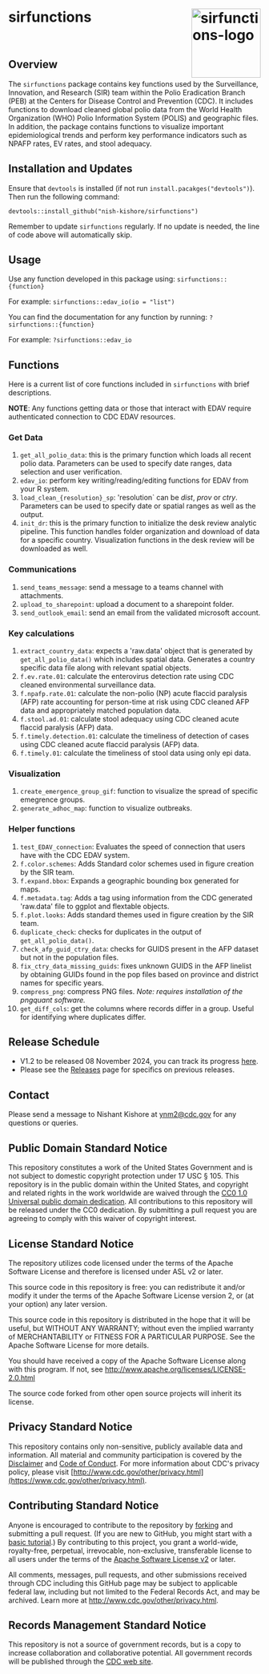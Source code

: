 
# sirfunctions <img src="https://github.com/user-attachments/assets/3d0dc2cb-b3cc-4e41-ac5f-1dc2ac712449" alt="sirfunctions-logo" height=138, align="right">

<br>


## Overview

The `sirfunctions` package contains key functions used by the Surveillance, Innovation, and Research (SIR) team within the Polio Eradication Branch (PEB) at the Centers for Disease Control and Prevention (CDC). It includes functions to download cleaned global polio data from the World Health Organization (WHO) Polio Information System (POLIS) and geographic files. In addition, the package contains functions to visualize important epidemiological trends and perform key performance indicators such as NPAFP rates, EV rates, and stool adequacy.

## Installation and Updates

Ensure that `devtools` is installed (if not run `install.pacakges("devtools")`). Then run the following command:

```         
devtools::install_github("nish-kishore/sirfunctions")
```

Remember to update `sirfunctions` regularly. If no update is needed, the line of code above will automatically skip.

## Usage

Use any function developed in this package using: `sirfunctions::{function}`

For example: `sirfunctions::edav_io(io = "list")`

You can find the documentation for any function by running: `?sirfunctions::{function}`

For example: `?sirfunctions::edav_io`

## Functions

Here is a current list of core functions included in `sirfunctions` with
brief descriptions.

**NOTE**: Any functions getting data or those that interact with EDAV require authenticated connection to CDC EDAV resources.

### Get Data

1)  `get_all_polio_data`: this is the primary function which loads all
    recent polio data. Parameters can be used to specify date ranges,
    data selection and user verification.
2)  `edav_io`: perform key writing/reading/editing functions for EDAV
    from your R system.
3)  `load_clean_{resolution}_sp`: 'resolution\` can be *dist*, *prov* or
    *ctry*. Parameters can be used to specify date or spatial ranges as
    well as the output.
4)  `init_dr`: this is the primary function to initialize the desk
    review analytic pipeline. This function handles folder organization
    and download of data for a specific country. Visualization functions
    in the desk review will be downloaded as well.

### Communications

1)  `send_teams_message`: send a message to a teams channel with
    attachments.
2)  `upload_to_sharepoint`: upload a document to a sharepoint folder.
3)  `send_outlook_email`: send an email from the validated microsoft
    account.

### Key calculations

1)  `extract_country_data`: expects a 'raw.data' object that is
    generated by `get_all_polio_data()` which includes spatial data.
    Generates a country specific data file along with relevant spatial
    objects.
2)  `f.ev.rate.01`: calculate the enterovirus detection rate using CDC
    cleaned environmental surveillance data.
3)  `f.npafp.rate.01`: calculate the non-polio (NP) acute flaccid
    paralysis (AFP) rate accounting for person-time at risk using CDC
    cleaned AFP data and appropriately matched population data.
4)  `f.stool.ad.01`: calculate stool adequacy using CDC cleaned acute
    flaccid paralysis (AFP) data.
5)  `f.timely.detection.01`: calculate the timeliness of detection of
    cases using CDC cleaned acute flaccid paralysis (AFP) data.
6)  `f.timely.01`: calculate the timeliness of stool data using only epi
    data.  

### Visualization
1)  `create_emergence_group_gif`: function to visualize the spread of
    specific emegrence groups.
2) `generate_adhoc_map`: function to visualize outbreaks.

### Helper functions

1)  `test_EDAV_connection`: Evaluates the speed of connection that users
    have with the CDC EDAV system.
2)  `f.color.schemes`: Adds Standard color schemes used in figure
    creation by the SIR team.
3)  `f.expand.bbox`: Expands a geographic bounding box generated for
    maps.
4)  `f.metadata.tag`: Adds a tag using information from the CDC
    generated 'raw.data' file to ggplot and flextable objects.
5)  `f.plot.looks`: Adds standard themes used in figure creation by the
    SIR team.
6) `duplicate_check`: checks for duplicates in the output of `get_all_polio_data()`.
7) `check_afp_guid_ctry_data`: checks for GUIDS present in the AFP dataset but not in the population files.
8) `fix_ctry_data_missing_guids`: fixes unknown GUIDS in the AFP linelist by
   obtaining GUIDs found in the pop files based on province and district names for specific years.
10) `compress_png`: compress PNG files. _Note: requires installation of the pngquant software._
11) `get_diff_cols`: get the columns where records differ in a group. Useful for identifying where duplicates differ.

## Release Schedule

-   V1.2 to be released 08 November 2024, you can track its progress
    [here](https://github.com/nish-kishore/sirfunctions/milestone/4).
-   Please see the
    [Releases](https://github.com/nish-kishore/sirfunctions/releases)
    page for specifics on previous releases.

## Contact

Please send a message to Nishant Kishore at
[ynm2\@cdc.gov](mailto:ynm2@cdc.gov) for any questions or
queries.

## Public Domain Standard Notice

This repository constitutes a work of the United States Government and
is not subject to domestic copyright protection under 17 USC § 105. This
repository is in the public domain within the United States, and
copyright and related rights in the work worldwide are waived through
the [CC0 1.0 Universal public domain
dedication](https://creativecommons.org/publicdomain/zero/1.0/). All
contributions to this repository will be released under the CC0
dedication. By submitting a pull request you are agreeing to comply with
this waiver of copyright interest.

## License Standard Notice

The repository utilizes code licensed under the terms of the Apache
Software License and therefore is licensed under ASL v2 or later.

This source code in this repository is free: you can redistribute it
and/or modify it under the terms of the Apache Software License version
2, or (at your option) any later version.

This source code in this repository is distributed in the hope that it
will be useful, but WITHOUT ANY WARRANTY; without even the implied
warranty of MERCHANTABILITY or FITNESS FOR A PARTICULAR PURPOSE. See the
Apache Software License for more details.

You should have received a copy of the Apache Software License along
with this program. If not, see
<http://www.apache.org/licenses/LICENSE-2.0.html>

The source code forked from other open source projects will inherit its
license.

## Privacy Standard Notice

This repository contains only non-sensitive, publicly available data and
information. All material and community participation is covered by the
[Disclaimer](https://github.com/CDCgov/template/blob/master/DISCLAIMER.md)
and [Code of
Conduct](https://github.com/CDCgov/template/blob/master/code-of-conduct.md).
For more information about CDC's privacy policy, please visit
[http://www.cdc.gov/other/privacy.html](https://www.cdc.gov/other/privacy.html).

## Contributing Standard Notice

Anyone is encouraged to contribute to the repository by
[forking](https://help.github.com/articles/fork-a-repo) and submitting a
pull request. (If you are new to GitHub, you might start with a [basic
tutorial](https://help.github.com/articles/set-up-git).) By contributing
to this project, you grant a world-wide, royalty-free, perpetual,
irrevocable, non-exclusive, transferable license to all users under the
terms of the [Apache Software License
v2](http://www.apache.org/licenses/LICENSE-2.0.html) or later.

All comments, messages, pull requests, and other submissions received
through CDC including this GitHub page may be subject to applicable
federal law, including but not limited to the Federal Records Act, and
may be archived. Learn more at <http://www.cdc.gov/other/privacy.html>.

## Records Management Standard Notice

This repository is not a source of government records, but is a copy to
increase collaboration and collaborative potential. All government
records will be published through the [CDC web
site](http://www.cdc.gov).
